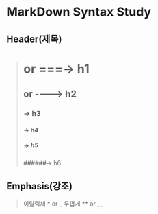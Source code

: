 # MarkDown Syntax Study

## Header(제목)

># or ===-> h1     
>## or ----> h2
>### -> h3
>#### -> h4
>##### -> h5
>######-> h6

## Emphasis(강조)

> 이탈릭체 * or _
> 두껍게 ** or __
